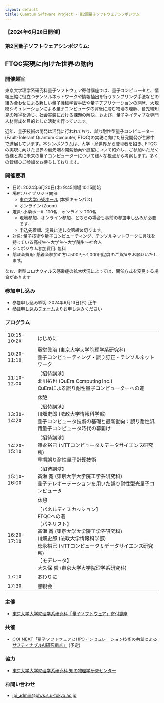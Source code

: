 ```yaml
---
layout: default
title: Quantum Software Project - 第2回量子ソフトウェアシンポジウム
---
```


### 【2024年6月20日開催】
### 第2回量子ソフトウェアシンポジウム:
## FTQC実現に向けた世界の動向

### 開催趣旨

東京大学理学系研究科量子ソフトウェア寄付講座では、量子コンピュータと、情報圧縮に役立つテンソルネットワークや情報抽出を行うサンプリング手法などの組み合わせによる新しい量子機械学習手法や量子アプリケーションの開発、大規模シミュレーションによる量子コンピュータの背後に潜む物理の理解、最先端知見の獲得を通じ、社会実装における課題の解決、および、量子ネイティブな専門人材育成を目的とした活動を行っています。

近年、量子技術の開発は活発に行われており、誤り耐性型量子コンピューター(Fault-Tolerant Quantum Computer, FTQC)の実現に向けた研究開発が世界中で進展しています。本シンポジウムは、大学・産業界から登壇者を招き、FTQCの実現に向けた世界の最先端の開発動向や展望について紹介し、ご参加いただく皆様と共に未来の量子コンピューターについて様々な視点から考察します。多くの皆様のご参加をお待ちしております。

### 開催要項

* 日時: 2024年6月20日(木) 9:45開場 10:15開始
* 場所: ハイブリッド開催
   *   [東京大学小柴ホール](https://www.u-tokyo.ac.jp/campusmap/cam01_00_25_j.html) (本郷キャンパス)
   *   オンライン (Zoom)
* 定員: 小柴ホール 100名、オンライン 200名
    * 現地参加、オンライン参加、どちらの場合も事前の参加申し込みが必要です。
    * 申込先着順、定員に達し次第締め切ります。
* 対象: 量子技術や量子コンピューティング、テンソルネットワークに興味を持っている高校生〜大学生〜大学院生〜社会人
* シンポジウム参加費用: 無料
* 懇親会費用: 懇親会参加の方は500円〜1,000円程度のご負担をお願いいたします。

なお、新型コロナウィルス感染症の拡大状況によっては、開催方式を変更する場合があります

### 参加申し込み

* 参加申し込み締切: 2024年6月13日(木) 正午
* [参加申し込みフォーム](https://forms.gle/ZtD9SJZY5dvvJHoj9)よりお申し込みください

### プログラム

<table>
<tr><td>10:15-10:20</td><td>はじめに</td></tr>
<tr><td>10:20-11:10</td><td>藤堂眞治 (東京大学大学院理学系研究科)<br/>量子コンピューティング・誤り訂正・テンソルネットワーク</td></tr>
<tr><td>11:10-12:00</td><td>【招待講演】<br/>北川拓也 (QuEra Computing Inc.)<br/>QuEraによる誤り耐性量子コンピューターへの道</td></tr>
<tr><td></td><td>休憩</td></tr>
<tr><td>13:30-14:20</td><td>【招待講演】<br/>川畑史郎 (法政大学情報科学部)<br/>量子コンピュータ技術の基礎と最新動向：誤り耐性汎用量子コンピュータ時代の幕開け</td></tr>
<tr><td>14:20-15:10</td><td>【招待講演】<br/>徳永裕己 (NTTコンピュータ＆データサイエンス研究所)<br/>早期誤り耐性量子計算技術</td></tr>
<tr><td>15:10-16:00</td><td>【招待講演】<br/>高瀬 寛 (東京大学大学院工学系研究科)<br/>量子テレポーテーションを用いた誤り耐性型光量子コンピュータ</td></tr>
<tr><td></td><td>休憩</td></tr>
<tr><td>16:20-17:10</td><td>【パネルディスカッション】<br/>
FTQCへの道<br/>【パネリスト】<br/>
高瀬 寛 (東京大学大学院工学系研究科)<br/>
川畑史郎 (法政大学情報科学部)<br/>
徳永裕己 (NTTコンピュータ＆データサイエンス研究所)<br/>
【モデレータ】<br/>
大久保 毅 (東京大学大学院理学系研究科)</td></tr>
<tr><td>17:10</td><td>おわりに</td></tr>
<tr><td>17:30</td><td>懇親会</td></tr>
</table>

### 主催

* [東京大学大学院理学系研究科「量子ソフトウェア」寄付講座](https://qsw.phys.s.u-tokyo.ac.jp)

### 共催

* [COI-NEXT「量子ソフトウェアとHPC・シミュレーション技術の共創によるサスティナブルAI研究拠点」](https://sqai.jp) (予定)

### 協力

* [東京大学大学院理学系研究科 知の物理学研究センター](https://www.phys.s.u-tokyo.ac.jp/lp/ipi/)

### お問い合わせ

* [ipi_admin@phys.s.u-tokyo.ac.jp](mailto:ipi_admin@phys.s.u-tokyo.ac.jp)
